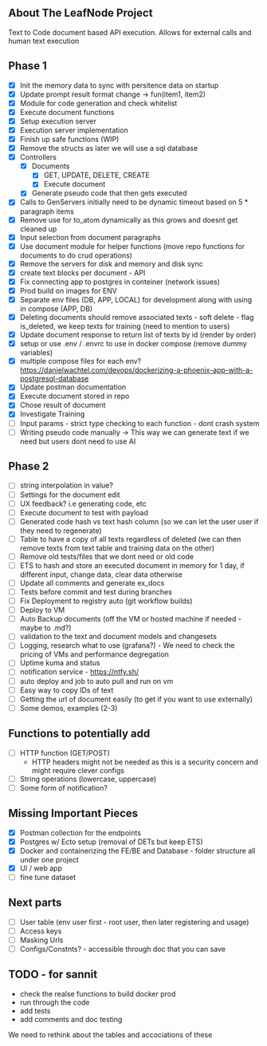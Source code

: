 <!-- ABOUT THE PROJECT -->
## About The LeafNode Project

Text to Code document based API execution. Allows for external calls and human text execution


## Phase 1
- [x] Init the memory data to sync with persitence data on startup
- [x] Update prompt result format change -> fun(item1, item2)
- [x] Module for code generation and check whitelist
- [x] Execute document functions
- [x] Setup execution server
- [x] Execution server implementation
- [x] Finish up safe functions (WIP)
- [x] Remove the structs as later we will use a sql database
- [x] Controllers
    - [x] Documents
        - [x] GET, UPDATE, DELETE, CREATE
        - [x] Execute document
    - [x] Generate pseudo code that then gets executed
- [x] Calls to GenServers initially need to be dynamic timeout based on 5 * paragraph items
- [x] Remove use for to_atom dynamically as this grows and doesnt get cleaned up
- [x] Input selection from document paragraphs
- [x] Use document module for helper functions (move repo functions for documents to do crud operations)
- [x] Remove the servers for disk and memory and disk sync
- [x] create text blocks per document - API
- [x] Fix connecting app to postgres in conteiner (network issues)
- [x] Prod build on images for ENV
- [x] Separate env files (DB, APP, LOCAL) for development along with using in compose (APP, DB)
- [x] Deleting documents should remove associated texts - soft delete - flag is_deleted, we keep texts for training (need to mention to users)
- [x] Update document response to return list of texts by id (render by order)
- [x] setup or use .env / .envrc to use in docker compose (remove dummy variables)
- [x] multiple compose files for each env? https://danielwachtel.com/devops/dockerizing-a-phoenix-app-with-a-postgresql-database
- [x] Update postman documentation
- [x] Execute document stored in repo
- [x] Chose result of document
- [x] Investigate Training
- [ ] Input params - strict type checking to each function - dont crash system
- [ ] Writing pseudo code manually -> This way we can generate text if we need but users dont need to use AI

## Phase 2
- [ ] string interpolation in value?
- [ ] Settings for the document edit
- [ ] UX feedback? i.e generating code, etc
- [ ] Execute document to test with payload
- [ ] Generated code hash vs text hash column (so we can let the user user if they need to regenerate)
- [ ] Table to have a copy of all texts regardless of deleted (we can then remove texts from text table and training data on the other)
- [ ] Remove old tests/files that we dont need or old code
- [ ] ETS to hash and store an executed document in memory for 1 day, if different input, change data, clear data otherwise
- [ ] Update all comments and generate ex_docs
- [ ] Tests before commit and test during branches
- [ ] Fix Deployment to registry auto (git workflow builds)
- [ ] Deploy to VM
- [ ] Auto Backup documents (off the VM or hosted machine if needed - maybe to .md?)
- [ ] validation to the text and document models and changesets
- [ ] Logging, research what to use (grafana?) - We need to check the pricing of VMs and performance degregation
- [ ] Uptime kuma and status
- [ ] notification service - https://ntfy.sh/
- [ ] auto deploy and job to auto pull and run on vm
- [ ] Easy way to copy IDs of text
- [ ] Getting the url of document easily (to get if you want to use externally)
- [ ] Some demos, examples (2-3)

## Functions to potentially add
- [ ] HTTP function (GET/POST)
    - HTTP headers might not be needed as this is a security concern and might require clever configs
- [ ] String operations (lowercase, uppercase)
- [ ] Some form of notification?

## Missing Important Pieces
- [x] Postman collection for the endpoints
- [x] Postgres w/ Ecto setup (removal of DETs but keep ETS)
- [x] Docker and containerizing the FE/BE and Database - folder structure all under one project
- [x] UI / web app
- [ ] fine tune dataset

## Next parts
- [ ] User table (env user first - root user, then later registering and usage)
- [ ] Access keys
- [ ] Masking Urls
- [ ] Configs/Constnts? - accessible through doc that you can save

## TODO - for sannit
- check the realse functions to build docker prod
- run through the code
- add tests
- add comments and doc testing

We need to rethink about the tables and accociations of these
